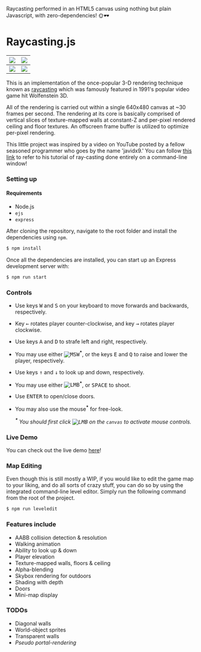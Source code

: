 Raycasting performed in an HTML5 canvas using nothing but plain Javascript, with zero-dependencies! 🌞🕶

# Raycasting.js

<img src="https://github.com/emre-aki/raycasting.js/blob/master/images/SS00.png?raw=true"></img> | <img src="https://github.com/emre-aki/raycasting.js/blob/master/images/SS01.png?raw=true"></img>
 ----------------------------------------------------------------------------------------------- | -----------------------------------------------------------------------------------------------
<img src="https://github.com/emre-aki/raycasting.js/blob/master/images/SS02.png?raw=true"></img> | <img src="https://github.com/emre-aki/raycasting.js/blob/master/images/SS03.png?raw=true"></img>

This is an implementation of the once-popular 3-D rendering technique known as [raycasting](https://en.wikipedia.org/wiki/Ray_casting) which was famously featured in 1991's popular video game hit Wolfenstein 3D.

All of the rendering is carried out within a single 640x480 canvas at ~30 frames per second. The rendering at its core is basically comprised of vertical slices of texture-mapped walls at constant-Z and per-pixel rendered ceiling and floor textures. An offscreen frame buffer is utilized to optimize per-pixel rendering.

This little project was inspired by a video on YouTube posted by a fellow seasoned programmer who goes by the name 'javidx9.' You can follow [this link](https://youtu.be/xW8skO7MFYw) to refer to his tutorial of ray-casting done entirely on a command-line window!


### Setting up
#### Requirements
- Node.js
- `ejs`
- `express`

After cloning the repository, navigate to the root folder and install the dependencies using `npm`.

```bash
$ npm install
```

Once all the dependencies are installed, you can start up an Express development server with:

```bash
$ npm run start
```

### Controls
- Use keys <kbd>W</kbd> and <kbd>S</kbd> on your keyboard to move forwards and backwards, respectively.
- Key <kbd>←</kbd> rotates player counter-clockwise, and key <kbd>→</kbd> rotates player clockwise.
- Use keys <kbd>A</kbd> and <kbd>D</kbd> to strafe left and right, respectively.
- You may use either <kbd>![MSW]</kbd><sup>__*__</sup>, or the keys <kbd>E</kbd> and <kbd>Q</kbd> to raise and lower the player, respectively.
- Use keys <kbd>↑</kbd> and <kbd>↓</kbd> to look up and down, respectively.
- You may use either <kbd>![LMB]</kbd><sup>__*__</sup>, or <kbd>SPACE</kbd> to shoot.
- Use <kbd>ENTER</kbd> to open/close doors.
- You may also use the mouse<sup>__*__</sup> for free-look.

  *<sup>__\*__</sup> You should first click <kbd>![LMB]</kbd> on the `canvas` to activate mouse controls.*


### Live Demo

You can check out the live demo [here](https://raycasting-js.herokuapp.com)!


### Map Editing

Even though this is still mostly a WIP, if you would like to edit the game map to your liking, and do all sorts of crazy stuff, you can do so by using the integrated command-line level editor. Simply run the following command from the root of the project.

```bash
$ npm run leveledit
```

### Features include
- AABB collision detection & resolution
- Walking animation
- Ability to look up & down
- Player elevation
- Texture-mapped walls, floors & ceiling
- Alpha-blending
- Skybox rendering for outdoors
- Shading with depth
- Doors
- Mini-map display

### TODOs
- Diagonal walls
- World-object sprites
- Transparent walls
- *Pseudo portal-rendering*

[LMB]: https://github.com/emre-aki/raycasting.js/blob/master/images/lmb.png?raw=true (left mouse button)
[MSW]: https://github.com/emre-aki/raycasting.js/blob/master/images/msw.png?raw=true (mouse scroll whell)
